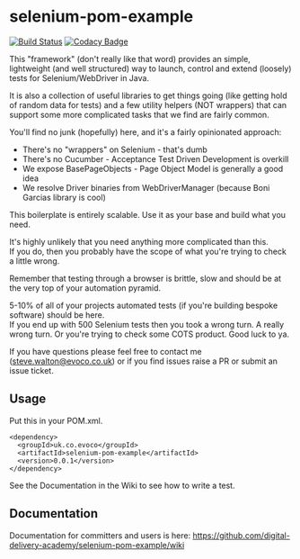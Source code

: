 # selenium-pom-example

[![Build Status](https://travis-ci.com/digital-delivery-academy/selenium-pom-example.svg?branch=master)](https://travis-ci.com/digital-delivery-academy/selenium-pom-example)
[![Codacy Badge](https://api.codacy.com/project/badge/Grade/122f56e1b6284b319b8c23a58ab2c664)](https://www.codacy.com/gh/digital-delivery-academy/selenium-pom-example?utm_source=github.com&amp;utm_medium=referral&amp;utm_content=digital-delivery-academy/selenium-pom-example&amp;utm_campaign=Badge_Grade)

This "framework" (don't really like that word) provides an simple, lightweight (and well structured) way to launch,
control and extend (loosely) tests for Selenium/WebDriver in Java.

It is also a collection of useful libraries to get things going (like getting hold of random data for tests) and a few
utility helpers (NOT wrappers) that can support some more complicated tasks that we find are fairly common.

You'll find no junk (hopefully) here, and it's a fairly opinionated approach:
- There's no "wrappers" on Selenium - that's dumb
- There's no Cucumber - Acceptance Test Driven Development is overkill
- We expose BasePageObjects - Page Object Model is generally a good idea
- We resolve Driver binaries from WebDriverManager (because Boni Garcias library is cool)

This boilerplate is entirely scalable.  Use it as your base and build what you need.

It's highly unlikely that you need anything more complicated than this.  
If you do, then you probably have the scope of what you're trying to check a little wrong.

Remember that testing through a browser is brittle, slow and should be at the very top of your automation pyramid.

5-10% of all of your projects automated tests (if you're building bespoke software) should be here.  
If you end up with 500 Selenium tests
then you took a wrong turn.  A really wrong turn.  Or you're trying to check some COTS product.  Good luck to ya.

If you have questions please feel free to contact me (steve.walton@evoco.co.uk) or if you find issues raise a PR or 
submit an issue ticket.

## Usage

Put this in your POM.xml.

```
<dependency>
  <groupId>uk.co.evoco</groupId>
  <artifactId>selenium-pom-example</artifactId>
  <version>0.0.1</version>
</dependency>
```

See the Documentation in the Wiki to see how to write a test.

## Documentation

Documentation for committers and users is here: https://github.com/digital-delivery-academy/selenium-pom-example/wiki
